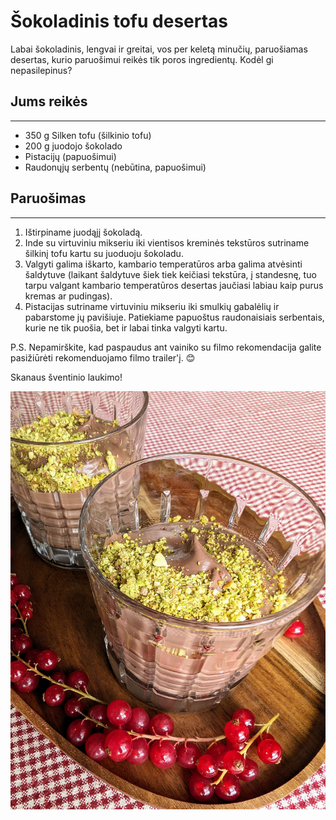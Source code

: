 # Šokoladinis tofu desertas

Labai šokoladinis, lengvai ir greitai, vos per keletą minučių, paruošiamas desertas, kurio paruošimui reikės tik poros ingredientų. Kodėl gi nepasilepinus?

## Jums reikės
<hr/>

* 350 g Silken tofu (šilkinio tofu)
* 200 g juodojo šokolado
* Pistacijų (papuošimui)
* Raudonųjų serbentų (nebūtina, papuošimui)

## Paruošimas
<hr/>

1. Ištirpiname juodąjį šokoladą.
2. Inde su virtuviniu mikseriu iki vientisos kreminės tekstūros sutriname šilkinį tofu kartu su juoduoju šokoladu. 
3. Valgyti galima iškarto, kambario temperatūros arba galima atvėsinti šaldytuve (laikant šaldytuve šiek tiek keičiasi tekstūra, į standesnę, tuo tarpu valgant kambario temperatūros desertas jaučiasi labiau kaip purus kremas ar pudingas).
4. Pistacijas sutriname virtuviniu mikseriu iki smulkių gabalėlių ir pabarstome jų pavišiuje. Patiekiame papuoštus raudonaisiais serbentais, kurie ne tik puošia, bet ir labai tinka valgyti kartu.

P.S. Nepamirškite, kad paspaudus ant vainiko su filmo rekomendacija galite pasižiūrėti rekomenduojamo filmo trailer'į. 😊 

Skanaus šventinio laukimo!

![name](../../pav/tofu_desertas.jpg)
